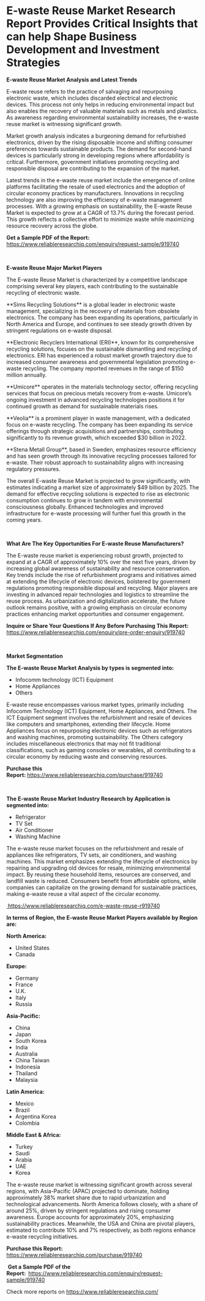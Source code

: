 <p><h1>E-waste Reuse Market Research Report Provides Critical Insights that can help Shape Business Development and Investment Strategies</h1></p><p><strong>E-waste Reuse Market Analysis and Latest Trends</strong></p>
<p><p>E-waste reuse refers to the practice of salvaging and repurposing electronic waste, which includes discarded electrical and electronic devices. This process not only helps in reducing environmental impact but also enables the recovery of valuable materials such as metals and plastics. As awareness regarding environmental sustainability increases, the e-waste reuse market is witnessing significant growth.</p><p>Market growth analysis indicates a burgeoning demand for refurbished electronics, driven by the rising disposable income and shifting consumer preferences towards sustainable products. The demand for second-hand devices is particularly strong in developing regions where affordability is critical. Furthermore, government initiatives promoting recycling and responsible disposal are contributing to the expansion of the market.</p><p>Latest trends in the e-waste reuse market include the emergence of online platforms facilitating the resale of used electronics and the adoption of circular economy practices by manufacturers. Innovations in recycling technology are also improving the efficiency of e-waste management processes. With a growing emphasis on sustainability, the E-waste Reuse Market is expected to grow at a CAGR of 13.7% during the forecast period. This growth reflects a collective effort to minimize waste while maximizing resource recovery across the globe.</p></p>
<p><strong>Get a Sample PDF of the Report:&nbsp;</strong> <a href="https://www.reliableresearchiq.com/enquiry/request-sample/919740?utm_campaign=2122&utm_medium=2&utm_source=Github&utm_content=ia&utm_term=12022025&utm_id=e-waste-reuse">https://www.reliableresearchiq.com/enquiry/request-sample/919740</a></p>
<p>&nbsp;</p>
<p><strong>E-waste Reuse Major Market Players</strong></p>
<p><p>The E-waste Reuse Market is characterized by a competitive landscape comprising several key players, each contributing to the sustainable recycling of electronic waste.</p><p>**Sims Recycling Solutions** is a global leader in electronic waste management, specializing in the recovery of materials from obsolete electronics. The company has been expanding its operations, particularly in North America and Europe, and continues to see steady growth driven by stringent regulations on e-waste disposal.</p><p>**Electronic Recyclers International (ERI)**, known for its comprehensive recycling solutions, focuses on the sustainable dismantling and recycling of electronics. ERI has experienced a robust market growth trajectory due to increased consumer awareness and governmental legislation promoting e-waste recycling. The company reported revenues in the range of $150 million annually.</p><p>**Umicore** operates in the materials technology sector, offering recycling services that focus on precious metals recovery from e-waste. Umicore’s ongoing investment in advanced recycling technologies positions it for continued growth as demand for sustainable materials rises.</p><p>**Veolia** is a prominent player in waste management, with a dedicated focus on e-waste recycling. The company has been expanding its service offerings through strategic acquisitions and partnerships, contributing significantly to its revenue growth, which exceeded $30 billion in 2022.</p><p>**Stena Metall Group**, based in Sweden, emphasizes resource efficiency and has seen growth through its innovative recycling processes tailored for e-waste. Their robust approach to sustainability aligns with increasing regulatory pressures.</p><p>The overall E-waste Reuse Market is projected to grow significantly, with estimates indicating a market size of approximately $49 billion by 2025. The demand for effective recycling solutions is expected to rise as electronic consumption continues to grow in tandem with environmental consciousness globally. Enhanced technologies and improved infrastructure for e-waste processing will further fuel this growth in the coming years.</p></p>
<p>&nbsp;</p>
<p><strong>What Are The Key Opportunities For E-waste Reuse Manufacturers?</strong></p>
<p><p>The E-waste reuse market is experiencing robust growth, projected to expand at a CAGR of approximately 10% over the next five years, driven by increasing global awareness of sustainability and resource conservation. Key trends include the rise of refurbishment programs and initiatives aimed at extending the lifecycle of electronic devices, bolstered by government regulations promoting responsible disposal and recycling. Major players are investing in advanced repair technologies and logistics to streamline the reuse process. As urbanization and digitalization accelerate, the future outlook remains positive, with a growing emphasis on circular economy practices enhancing market opportunities and consumer engagement.</p></p>
<p><strong>Inquire or Share Your Questions If Any Before Purchasing This Report:</strong> <a href="https://www.reliableresearchiq.com/enquiry/pre-order-enquiry/919740?utm_campaign=2122&utm_medium=2&utm_source=Github&utm_content=ia&utm_term=12022025&utm_id=e-waste-reuse">https://www.reliableresearchiq.com/enquiry/pre-order-enquiry/919740</a></p>
<p>&nbsp;</p>
<p><strong>Market Segmentation</strong></p>
<p><strong>The E-waste Reuse Market Analysis by types is segmented into:</strong></p>
<p><ul><li>Infocomm technology (ICT) Equipment</li><li>Home Appliances</li><li>Others</li></ul></p>
<p><p>E-waste reuse encompasses various market types, primarily including Infocomm Technology (ICT) Equipment, Home Appliances, and Others. The ICT Equipment segment involves the refurbishment and resale of devices like computers and smartphones, extending their lifecycle. Home Appliances focus on repurposing electronic devices such as refrigerators and washing machines, promoting sustainability. The Others category includes miscellaneous electronics that may not fit traditional classifications, such as gaming consoles or wearables, all contributing to a circular economy by reducing waste and conserving resources.</p></p>
<p><strong>Purchase this Report:&nbsp;</strong><a href="https://www.reliableresearchiq.com/purchase/919740?utm_campaign=2122&utm_medium=2&utm_source=Github&utm_content=ia&utm_term=12022025&utm_id=e-waste-reuse">https://www.reliableresearchiq.com/purchase/919740</a></p>
<p>&nbsp;</p>
<p><strong>The E-waste Reuse Market Industry Research by Application is segmented into:</strong></p>
<p><ul><li>Refrigerator</li><li>TV Set</li><li>Air Conditioner</li><li>Washing Machine</li></ul></p>
<p><p>The e-waste reuse market focuses on the refurbishment and resale of appliances like refrigerators, TV sets, air conditioners, and washing machines. This market emphasizes extending the lifecycle of electronics by repairing and upgrading old devices for resale, minimizing environmental impact. By reusing these household items, resources are conserved, and landfill waste is reduced. Consumers benefit from affordable options, while companies can capitalize on the growing demand for sustainable practices, making e-waste reuse a vital aspect of the circular economy.</p></p>
<p><a href="https://www.reliableresearchiq.com/e-waste-reuse-r919740?utm_campaign=2122&utm_medium=2&utm_source=Github&utm_content=ia&utm_term=12022025&utm_id=e-waste-reuse">&nbsp;https://www.reliableresearchiq.com/e-waste-reuse-r919740</a></p>
<p><strong>In terms of Region, the E-waste Reuse Market Players available by Region are:</strong></p>
<p>
    <p> <strong> North America: </strong>
        <ul>
            <li>United States</li>
            <li>Canada</li>
        </ul>
        </p> 
    <p> <strong> Europe: </strong>
        <ul>
            <li>Germany</li>
            <li>France</li>
            <li>U.K.</li>
            <li>Italy</li>
            <li>Russia</li>
        </ul>
        </p> 
    <p> <strong> Asia-Pacific: </strong>
        <ul>
            <li>China</li>
            <li>Japan</li>
            <li>South Korea</li>
            <li>India</li>
            <li>Australia</li>
            <li>China Taiwan</li>
            <li>Indonesia</li>
            <li>Thailand</li>
            <li>Malaysia</li>
        </ul>
        </p> 
    <p> <strong> Latin America: </strong>
        <ul>
            <li>Mexico</li>
            <li>Brazil</li>
            <li>Argentina Korea</li>
            <li>Colombia</li>
        </ul>
        </p> 
    <p> <strong> Middle East & Africa: </strong>
        <ul>
            <li>Turkey</li>
            <li>Saudi</li>
            <li>Arabia</li>
            <li>UAE</li>
            <li>Korea</li>
        </ul>
    </p>
    </p>
<p><p>The e-waste reuse market is witnessing significant growth across several regions, with Asia-Pacific (APAC) projected to dominate, holding approximately 38% market share due to rapid urbanization and technological advancements. North America follows closely, with a share of around 25%, driven by stringent regulations and rising consumer awareness. Europe accounts for approximately 20%, emphasizing sustainability practices. Meanwhile, the USA and China are pivotal players, estimated to contribute 10% and 7% respectively, as both regions enhance e-waste recycling initiatives.</p></p>
<p><strong>Purchase this Report: </strong><a href="https://www.reliableresearchiq.com/purchase/919740?utm_campaign=2122&utm_medium=2&utm_source=Github&utm_content=ia&utm_term=12022025&utm_id=e-waste-reuse">https://www.reliableresearchiq.com/purchase/919740</a></p>
<p>&nbsp;<strong>Get a Sample PDF of the Report:&nbsp;&nbsp;</strong><a href="https://www.reliableresearchiq.com/enquiry/request-sample/919740?utm_campaign=2122&utm_medium=2&utm_source=Github&utm_content=ia&utm_term=12022025&utm_id=e-waste-reuse">https://www.reliableresearchiq.com/enquiry/request-sample/919740</a></p>
<p><strong></strong></p>
<p>Check more reports on <a href="https://www.reliableresearchiq.com/?utm_campaign=2122&utm_medium=2&utm_source=Github&utm_content=ia&utm_term=12022025&utm_id=e-waste-reuse">https://www.reliableresearchiq.com/</a></p>